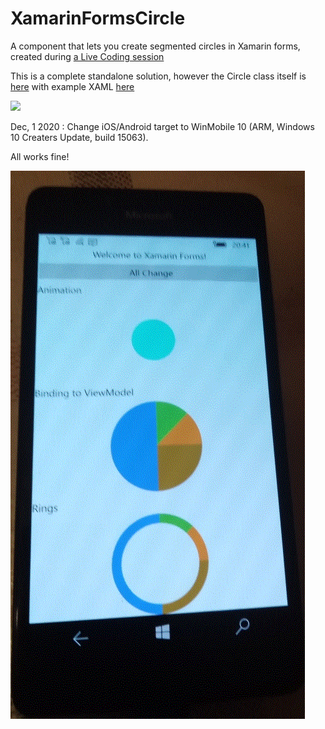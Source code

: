 # XamarinFormsCircle
A component that lets you create segmented circles in Xamarin forms, created during [a Live Coding session](https://youtu.be/aTcXQJ1ZUnY)

This is a complete standalone solution, however the Circle class itself is [here](XamarinFormsCircle/XamarinFormsCircle/Controls/Circle.cs) with example XAML [here](XamarinFormsCircle/XamarinFormsCircle/MainPage.xaml)

<img src="Demo.gif">

Dec, 1 2020 : Change iOS/Android target to WinMobile 10 (ARM, Windows 10 Creaters Update, build 15063).

All works fine!

<img src="Demo2.gif">


